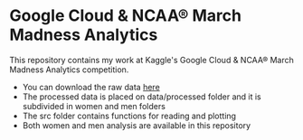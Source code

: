 # Google Cloud & NCAA® March Madness Analytics

This repository contains my work at Kaggle's Google Cloud & NCAA® March Madness Analytics competition.

- You can download the raw data [here](https://www.kaggle.com/c/march-madness-analytics-2020/data)
- The processed data is placed on data/processed folder and it is subdivided in women and men folders
- The src folder contains functions for reading and plotting
- Both women and men analysis are available in this repository
